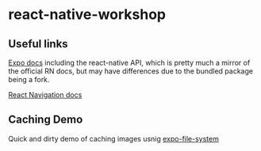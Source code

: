 # react-native-workshop

## Useful links

[Expo docs](https://docs.expo.io/versions/latest/) including the react-native API, which is pretty much a mirror of the official RN docs, but may have differences due to the bundled package being a fork.

[React Navigation docs](https://reactnavigation.org/docs/en/getting-started.html)

## Caching Demo

Quick and dirty demo of caching images usnig [expo-file-system](https://docs.expo.io/versions/v36.0.0/sdk/filesystem)
